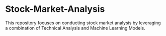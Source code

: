 # Stock-Market-Analysis
This repository focuses on conducting stock market analysis by leveraging a combination of Technical Analysis and Machine Learning Models.
